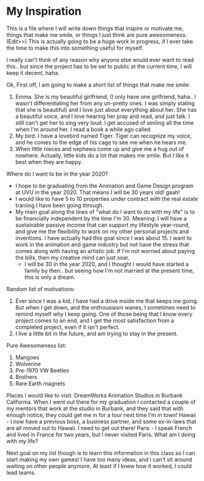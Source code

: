 # My Inspiration
This is a file where I will write down things that inspire or motivate me, things that make me smile, or things I just think are pure awesomeness. (Edit>>) This is actually going to be a huge work in progress, if I ever take the time to make this into something useful for myself.

I really can't think of any reason why anyone else would ever want to read this.. but since the project has to be set to public at the current time, I will keep it decent, haha.

Ok, First off, I am going to make a short list of things that make me smile:
1. Emma. She is my beautiful girlfriend, (I only have one girlfriend, haha.. I wasn't differentiating her from any un-pretty ones. I was simply stating that she is beautiful) and I love just about everything about her. She has a beautiful voice, and I love hearing her pray and read, and just talk. I still can't get her to sing very loud. I get accused of smiling all the time when I'm around her. I read a book a while ago called 
2. My bird. I have a lovebird named Tiger.
  Tiger can recognize my voice, and he comes to the edge of his cage to see me when he hears me.
3. When little nieces and nephews come up and give me a hug out of nowhere. Actually, little kids do a lot that makes me smile. But I like it best when they are happy.

Where do I want to be in the year 2020?
  - I hope to be graduating from the Animation and Game Design program at UVU in the year 2020. That means I will be 30 years old! gaah!
  - I would like to have 5 to 10 properties under contract with the real estate traniing I have been going through. 
  - My main goal along the lines of "what do I want to do with my life" is to be financially independent by the time I'm 30.
      Meaning: I will have a sustainable passive income that can support my lifestyle year-round, and give me the flexibility to work on my other personal projects and inventions. I have actually had this goal since I was about 15. I want to work in the animation and game industry but not have the stress that comes along with having an artistic job. If I'm not worried about paying the bills, then my creative mind can just soar.
      - I will be 30 in the year 2020, and I thought I would have started a family by then.. but seeing how I'm not married at the present time, this is only a dream.

Random list of motivations:
1. Ever since I was a kid, I have had a drive inside me that keeps me going. But when I get down, and the enthousiasm wanes, I sometimes need to remind myself why I keep going. One of those being that I know every project comes to an end, and I get the most satisfaction from a completed project, even if it isn't perfect.
2. I live a little bit in the future, and am trying to stay in the present.


Pure Awesomeness list:
1. Mangoes
2. Wolverine
3. Pre-1970 VW Beetles
4. Brothers
5. Rare Earth magnets

Places I would like to visit:
DreamWorks Animation Studios in Burbank California.
  When I went out there for my graduation I contacted a couple of my mentors that work at the studio in Burbank, and they said that with enough notice, they could get me in for a tour next time I'm in town!
Hawaii - I now have a previous boss, a business partner, and some ex-in-laws that are all moved out to Hawaii. I need to get out there!
Paris - I speak French and lived in France for two years, but I never visited Paris. What am I doing with my life?

Next goal on my list though is to learn this information in this class so I can start making my own games! I have too many ideas, and I can't sit around waiting on other people anymore. At least if I knew how it worked, I could lead teams.
